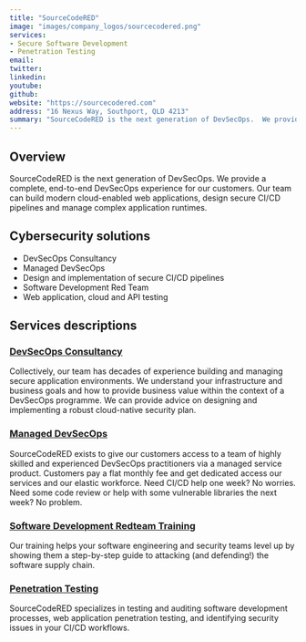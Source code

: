 ```yaml
---
title: "SourceCodeRED"
image: "images/company_logos/sourcecodered.png"
services:
- Secure Software Development
- Penetration Testing
email: 
twitter: 
linkedin: 
youtube: 
github: 
website: "https://sourcecodered.com"
address: "16 Nexus Way, Southport, QLD 4213"
summary: "SourceCodeRED is the next generation of DevSecOps.  We provide a complete, end-to-end DevSecOps experience for our customers.  Our team can build modern cloud-enabled web applications, design secure CI/CD pipelines and manage complex application runtimes. "
---
```

## Overview

SourceCodeRED is the next generation of DevSecOps.  We provide a complete, end-to-end DevSecOps experience for our customers.  Our team can build modern cloud-enabled web applications, design secure CI/CD pipelines and manage complex application runtimes. 

## Cybersecurity solutions

* DevSecOps Consultancy
* Managed DevSecOps
* Design and implementation of secure CI/CD pipelines
* Software Development Red Team
* Web application, cloud and API testing

## Services descriptions
### [DevSecOps Consultancy](https://sourcecodered.com/devsecops-consultancy/)
Collectively, our team has decades of experience building and managing secure application environments.  We understand your infrastructure and business goals and how to provide business value within the context of a DevSecOps programme.  We can provide advice on designing and implementing a robust cloud-native security plan.

### [Managed DevSecOps](https://sourcecodered.com/managed-devsecops/) 
SourceCodeRED exists to give our customers access to a team of highly skilled and experienced DevSecOps practitioners via a managed service product.  Customers pay a flat monthly fee and get dedicated access our services and our elastic workforce.  Need CI/CD help one week?  No worries.  Need some code review or help with some vulnerable libraries the next week?  No problem.  

### [Software Development Redteam Training](https://sourcecodered.com/attacking-and-defending-the-software-supply-chain/)
Our training helps your software engineering and security teams level up by showing them a step-by-step guide to attacking (and defending!) the software supply chain.

### [Penetration Testing](https://sourcecodered.com/penetration-testing/)
SourceCodeRED specializes in testing and auditing software development processes, web application penetration testing, and identifying security issues in your CI/CD workflows.
